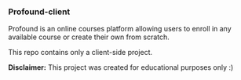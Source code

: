### Profound-client

Profound is an online courses platform allowing users to enroll in any available course or create their own from scratch. 

This repo contains only a client-side project.

**Disclaimer:** This project was created for educational purposes only :)
